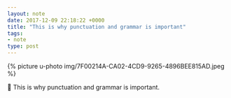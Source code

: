 ```yaml
---
layout: note
date: 2017-12-09 22:18:22 +0000
title: "This is why punctuation and grammar is important"
tags:
- note
type: post
---
```

{% picture u-photo img/7F00214A-CA02-4CD9-9265-4896BEE815AD.jpeg %}

🤔 This is why punctuation and grammar is important.

